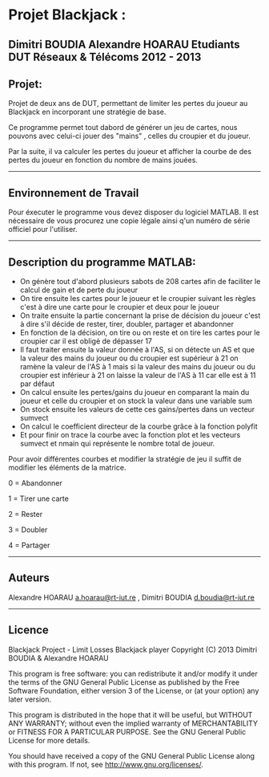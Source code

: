 Projet Blackjack :
==================
Dimitri BOUDIA
Alexandre HOARAU
Etudiants DUT Réseaux & Télécoms
2012 - 2013
--------------------------------
Projet:
--------------------------------

Projet de deux ans de DUT, permettant de limiter les pertes du joueur au Blackjack en 
incorporant une stratégie de base.

Ce programme permet tout dabord de générer un jeu de cartes, nous pouvons avec celui-ci jouer
des "mains" , celles du croupier et du joueur.

Par la suite, il va calculer les pertes du joueur et afficher la courbe de des pertes du joueur en fonction du
nombre de mains jouées.

--------------------------------
Environnement de Travail
--------------------------------

Pour éxecuter le programme vous devez disposer du logiciel MATLAB.
Il est nécessaire de vous procurez une copie légale ainsi q'un numéro de série officiel pour
l'utiliser.

--------------------------------
Description du programme MATLAB:
--------------------------------

- On génère tout d'abord plusieurs sabots de 208 cartes afin de faciliter le calcul de gain et de perte du joueur 
- On tire ensuite les cartes pour le joueur et le croupier suivant les règles c'est à dire une carte pour le croupier et deux pour le joueur
- On traite ensuite la partie concernant la prise de décision du joueur c'est à dire s'il décide de rester, tirer, doubler, partager et abandonner
- En fonction de la décision, on tire ou on reste et on tire les cartes pour le croupier car il est obligé de dépasser 17
- Il faut traiter ensuite la valeur  donnée à l'AS, si on détecte un AS et que la valeur des mains du joueur ou du croupier est supérieur à 21 on ramène la valeur de l'AS à 1 mais si la valeur des mains du joueur ou du croupier est inférieur à 21 on laisse la valeur de l'AS à 11 car elle est à 11 par défaut
- On calcul ensuite les pertes/gains du joueur en comparant la main du joueur et celle du croupier et on stock la valeur dans une variable sum
- On stock ensuite les valeurs de cette ces gains/pertes dans un vecteur sumvect
- On calcul le coefficient directeur de la courbe grâce à la fonction polyfit
- Et pour finir on trace la courbe avec la fonction plot et les vecteurs sumvect et nmain qui représente le nombre total de joueur.

Pour avoir différentes courbes et modifier la stratégie de jeu il suffit de modifier les éléments de la matrice.

0 = Abandonner

1 = Tirer une carte

2 = Rester

3 = Doubler

4 = Partager

---------------------------------
Auteurs
---------------------------------
Alexandre HOARAU <a.hoarau@rt-iut.re> , Dimitri BOUDIA <d.boudia@rt-iut.re>

---------------------------------
Licence
---------------------------------
Blackjack Project - Limit Losses Blackjack player
Copyright (C) 2013  Dimitri BOUDIA & Alexandre HOARAU

This program is free software: you can redistribute it and/or modify
it under the terms of the GNU General Public License as published by
the Free Software Foundation, either version 3 of the License, or
(at your option) any later version.

This program is distributed in the hope that it will be useful,
but WITHOUT ANY WARRANTY; without even the implied warranty of
MERCHANTABILITY or FITNESS FOR A PARTICULAR PURPOSE.  See the
GNU General Public License for more details.

You should have received a copy of the GNU General Public License
along with this program.  If not, see <http://www.gnu.org/licenses/>.
